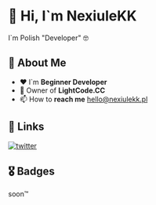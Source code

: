 # 👋 Hi, I`m NexiuleKK
I`m Polish "Developer" 🤓


## 🚀 About Me
- ❤️ I`m **Beginner Developer**
- 👑 Owner of **LightCode.CC**
- 📫 How to **reach me** hello@nexiulekk.pl

## 🔗 Links
[![twitter](https://img.shields.io/badge/twitter-1DA1F2?style=for-the-badge&logo=twitter&logoColor=white)](https://twitter.com/0NexiuleKK)


## 🎖️ Badges

soon™️
